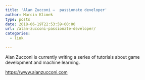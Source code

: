 ```yaml
---
title: 'Alan Zucconi –  passionate developer'
author: Marcin Klimek
type: posts
date: 2018-06-19T22:53:59+00:00
url: /alan-zucconi-passionate-developer/
categories:
  - link

---
```

Alan Zucconi is currently writing a series of tutorials about game development and machine learning.

<https://www.alanzucconi.com>